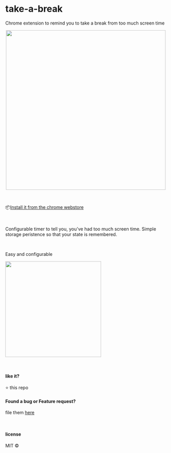 # take-a-break
Chrome extension to remind you to take a break from too much screen time

<p align="center">
  <img src="https://user-images.githubusercontent.com/13037986/42241689-0f710f92-7f29-11e8-9159-eacca13bccbb.png" height="500px"/>
</p>

&nbsp;


📦[Install it from the chrome webstore](https://chrome.google.com/webstore/detail/twitter-timer/gcbkjfaggekcnfmlbnkcdpfphcfgdceg)

&nbsp;

Configurable timer to tell you, you've had too much screen time. Simple storage peristence so that your state is remembered.


&nbsp;

Easy and configurable

<img height="300px" src="https://user-images.githubusercontent.com/13037986/42241245-83b28798-7f27-11e8-91c3-ef0393a5f356.png"/>


&nbsp;

#### like it?

:star: this repo

#### Found a bug or Feature request?
file them [here](https://github.com/nitish24p/take-a-break/issues)

&nbsp;

#### license

MIT ©
